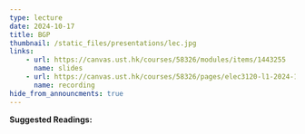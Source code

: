 ```yaml
---
type: lecture
date: 2024-10-17
title: BGP
thumbnail: /static_files/presentations/lec.jpg
links: 
    - url: https://canvas.ust.hk/courses/58326/modules/items/1443255
      name: slides
    - url: https://canvas.ust.hk/courses/58326/pages/elec3120-l1-2024-10-17-15-00
      name: recording   
hide_from_announcments: true
---
```

**Suggested Readings:**

